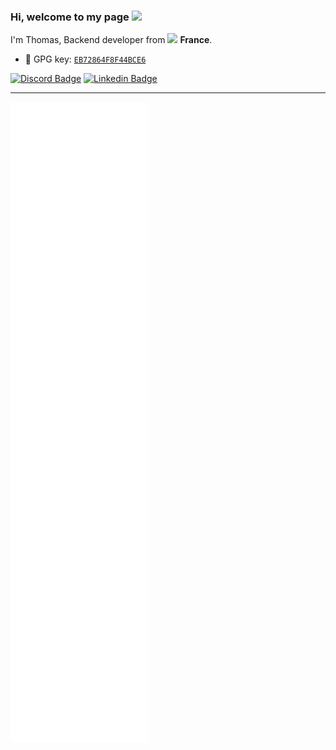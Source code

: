 ### Hi, welcome to my page <a href="https://www.gautamkrishnar.com/"><img src="https://media.giphy.com/media/hvRJCLFzcasrR4ia7z/giphy.gif" width="25px"></a>

I'm Thomas, Backend developer from <img src="https://cdn-icons-png.flaticon.com/512/206/206657.png" width="13"/> <b>France</b>.

-   :key: GPG key: [`EB72864F8F44BCE6`](https://github.com/rakambda.gpg)

[![Discord Badge](https://img.shields.io/badge/-Rakambda%234089-7289DA?style=flat&labelColor=7289DA&logo=discord&logoColor=white&link=https://discordapp.com/users/170119951498084352)](https://discordapp.com/users/170119951498084352)
[![Linkedin Badge](https://img.shields.io/badge/-Thomas_C-blue?style=flat&logo=Linkedin&logoColor=white&link=https://www.linkedin.com/in/thomas-couchoud/)](https://www.linkedin.com/in/thomas-couchoud/)

---

![Metrics](/github-metrics.svg)
